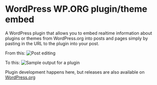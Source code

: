 WordPress WP.ORG plugin/theme embed
=================

A WordPress plugin that allows you to embed realtime information about plugins or themes from WordPress.org into posts and pages simply by pasting in the URL to the plugin into your post.

From this:
![Post editing](https://raw.github.com/leewillis77/wp-wpdotorg-embed/master/screenshot-1.png)

To this:
![Sample output for a plugin](https://raw.github.com/leewillis77/wp-wpdotorg-embed/master/screenshot-2.png)

Plugin development happens here, but releases are also available on [WordPress.org](http://wordpress.org/extend/plugins/wporg-plugin-embed/)